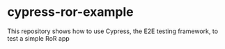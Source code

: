 # cypress-ror-example
This repository shows how to use Cypress, the E2E testing framework, to test a simple RoR app
